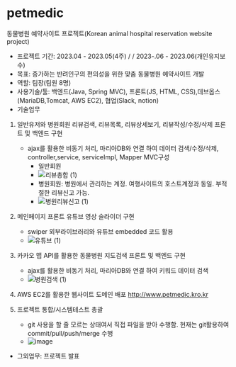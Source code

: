 # petmedic
동물병원 예약사이트 프로젝트(Korean animal hospital reservation website project)
- 프로젝트 기간: 2023.04 - 2023.05(4주) / / 2023-.06 - 2023.06(개인유지보수)
- 목표: 증가하는 반려인구의 편의성을 위한 맞춤 동물병원 예약사이트 개발
- 역할: 팀장(팀원 8명)
- 사용기술/툴: 백엔드(Java, Spring MVC), 프론트(JS, HTML, CSS),데브옵스(MariaDB,Tomcat, AWS EC2), 협업(Slack, notion)
- 기술업무
1. 일반유저와 병원회원 리뷰검색, 리뷰목록, 리뷰상세보기, 리뷰작성/수정/삭제 프론트 및 백엔드 구현
   - ajax를 활용한 비동기 처리, 마리아DB와 연결 하여 데이터 검색/수정/삭제, controller,service, serviceImpl, Mapper MVC구성
     - 일반회원
     - ![리뷰총합 (1)](https://github.com/segene99/petmedic/assets/112309011/2d51007b-fdc3-4e58-9d28-35015c8e0b97)
     - 병원회원: 병원에서 관리하는 계정. 여행사이트의 호스트계정과 동일. 부적절한 리뷰신고 가능.
     - ![병원리뷰신고 (1)](https://github.com/segene99/petmedic/assets/112309011/33404027-d34d-4f3f-8596-bd32052e628f)

2. 메인페이지 프론트 유튜브 영상 슬라이더 구현
   - swiper 외부라이브러리와 유튜브 embedded 코드 활용
   - ![유튜브 (1)](https://github.com/segene99/petmedic/assets/112309011/b83f7bad-15ea-4abe-a0ef-680114d7171d)

3. 카카오 맵 API를 활용한 동물병원 지도검색 프론트 및 백엔드 구현
   -  ajax를 활용한 비동기 처리, 마리아DB와 연결 하여 키워드 데이터 검색
   -  ![병원검색 (1)](https://github.com/segene99/petmedic/assets/112309011/b7746cfa-b315-463c-bb84-64b2d44696db)

4. AWS EC2를 활용한 웹사이트 도메인 배포
   http://www.petmedic.kro.kr
   
6. 프로젝트 통합/시스템테스트 총괄
   - git 사용을 할 줄 모르는 상태여서 직접 파일을 받아 수행함. 현재는 git활용하여 commit/pull/push/merge 수행
   - ![image](https://github.com/segene99/petmedic/assets/112309011/281365a0-27f9-4671-80fa-e335aa113b5f)

- 그외업무: 프로젝트 발표
